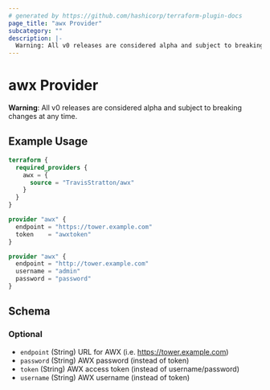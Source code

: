 ```yaml
---
# generated by https://github.com/hashicorp/terraform-plugin-docs
page_title: "awx Provider"
subcategory: ""
description: |-
  Warning: All v0 releases are considered alpha and subject to breaking changes at any time.
---
```


# awx Provider

**Warning**: All v0 releases are considered alpha and subject to breaking changes at any time.

## Example Usage

```terraform
terraform {
  required_providers {
    awx = {
      source = "TravisStratton/awx"
    }
  }
}

provider "awx" {
  endpoint = "https://tower.example.com"
  token    = "awxtoken"
}

provider "awx" {
  endpoint = "http://tower.example.com"
  username = "admin"
  password = "password"
}
```

<!-- schema generated by tfplugindocs -->
## Schema

### Optional

- `endpoint` (String) URL for AWX (i.e. https://tower.example.com)
- `password` (String) AWX password (instead of token)
- `token` (String) AWX access token (instead of username/password)
- `username` (String) AWX username (instead of token)
